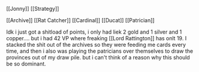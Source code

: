 [[Jonny]]
[[Strategy]]

[[Archive]]
[[Rat Catcher]]
[[Cardinal]]
[[Ducat]]
[[Patrician]]

Idk i just got a shitload of points, i only had liek 2 gold and 1 silver and 1 copper.... but i had 42 VP where freaking [[Lord Rattington]] has onlt 19. I stacked the shit out of the archives so they were feeding me cards every time, and then i also was playing the patricians over themselves to draw the provinces out of my draw pile. but i can't think of a reason why this should be so dominant.